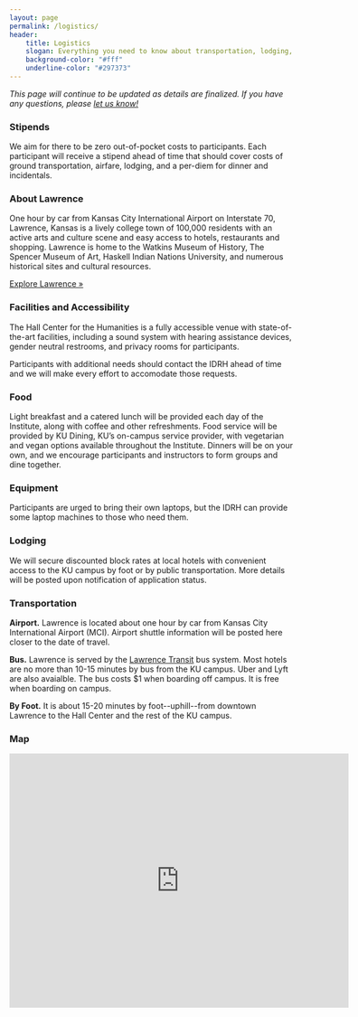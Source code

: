 ```yaml
---
layout: page
permalink: /logistics/
header: 
    title: Logistics
    slogan: Everything you need to know about transportation, lodging, facilities, local information, and other logistics.
    background-color: "#fff"
    underline-color: "#297373"
---
```


_This page will continue to be updated as details are finalized. If you have any questions, please [let us know!](../contact)_

### Stipends
We aim for there to be zero out-of-pocket costs to participants. Each participant will receive a stipend ahead of time that should cover costs of ground transportation, airfare, lodging, and a per-diem for dinner and incidentals.

### About Lawrence
One hour by car from Kansas City International Airport on Interstate 70, Lawrence, Kansas is a lively college town of 100,000 residents with an active arts and culture scene and easy access to hotels, restaurants and shopping. Lawrence is home to the Watkins Museum of History, The Spencer Museum of Art, Haskell Indian Nations University, and numerous historical sites and cultural resources.

[Explore Lawrence »](https://www.explorelawrence.com/)

### Facilities and Accessibility
The Hall Center for the Humanities is a fully accessible venue with state-of-the-art facilities, including a sound system with hearing assistance devices, gender neutral restrooms, and privacy rooms for participants.

Participants with additional needs should contact the IDRH ahead of time and we will make every effort to accomodate those requests.

### Food
Light breakfast and a catered lunch will be provided each day of the Institute, along with coffee and other refreshments. Food service will be provided by KU Dining, KU’s on-campus service provider, with vegetarian and vegan options available throughout the Institute. Dinners will be on your own, and we encourage participants and instructors to form groups and dine together.

### Equipment
Participants are urged to bring their own laptops, but the IDRH can provide some laptop machines to those who need them. 

### Lodging
We will secure discounted block rates at local hotels with convenient access to the KU campus by foot or by public transportation. More details will be posted upon notification of application status.

### Transportation

**Airport.**
Lawrence is located about one hour by car from Kansas City International Airport (MCI). Airport shuttle information will be posted here closer to the date of travel.

**Bus.**
Lawrence is served by the [Lawrence Transit](https://lawrencetransit.org/) bus system. Most hotels are no more than 10-15 minutes by bus from the KU campus. Uber and Lyft are also avaialble. The bus costs $1 when boarding off campus. It is free when boarding on campus.

**By Foot.**
It is about 15-20 minutes by foot--uphill--from downtown Lawrence to the Hall Center and the rest of the KU campus.

### Map

<iframe src="https://www.google.com/maps/embed?pb=!1m18!1m12!1m3!1d198283.62610537405!2d-95.22828178395709!3d39.056774155283236!2m3!1f0!2f0!3f0!3m2!1i1024!2i768!4f13.1!3m3!1m2!1s0x40772eea170ce3b9%3A0x7510bcc5a4ea1b48!2sThe%20Hall%20Center%20for%20the%20Humanities!5e0!3m2!1sen!2sus!4v1633480462148!5m2!1sen!2sus" width="600" height="450" style="border:0;" allowfullscreen="" loading="lazy"></iframe>

